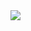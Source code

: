 <img align="center" src="https://github-readme-stats.vercel.app/api/top-langs/?username=thiagodev9&layout=compact&hide=shell&theme=dracula" />

